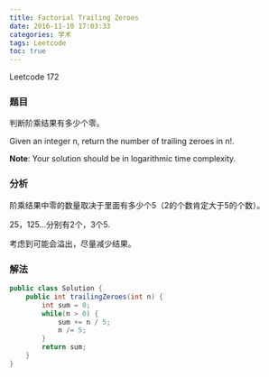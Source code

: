 ```yaml
---
title: Factorial Trailing Zeroes
date: 2016-11-10 17:03:33
categories: 学术
tags: Leetcode
toc: true
---
```


Leetcode 172

### 题目

判断阶乘结果有多少个零。

Given an integer n, return the number of trailing zeroes in n!.

__Note__: Your solution should be in logarithmic time complexity.

### 分析

阶乘结果中零的数量取决于里面有多少个5（2的个数肯定大于5的个数）。

25，125...分别有2个，3个5.

考虑到可能会溢出，尽量减少结果。

### 解法

```java
public class Solution {
    public int trailingZeroes(int n) {
        int sum = 0;
        while(n > 0) {
            sum += n / 5;
            n /= 5;
        }
        return sum;
    }
}
```